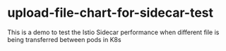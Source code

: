 # upload-file-chart-for-sidecar-test
This is a demo to test the Istio Sidecar performance when different file is being transferred between pods in K8s

